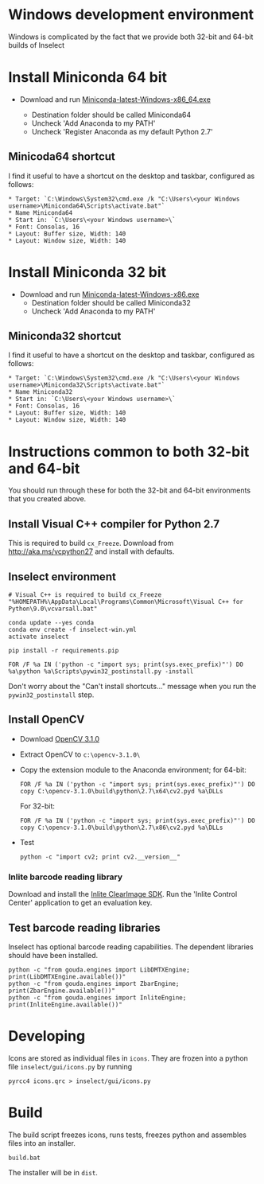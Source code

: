 # Windows development environment

Windows is complicated by the fact that we provide both 32-bit and 64-bit builds
of Inselect

# Install Miniconda 64 bit
* Download and run [Miniconda-latest-Windows-x86_64.exe](https://repo.continuum.io/miniconda/)

    * Destination folder should be called Miniconda64
    * Uncheck 'Add Anaconda to my PATH'
    * Uncheck 'Register Anaconda as my default Python 2.7'

## Minicoda64 shortcut

I find it useful to have a shortcut on the desktop and taskbar, configured as
follows:

    * Target: `C:\Windows\System32\cmd.exe /k "C:\Users\<your Windows username>\Miniconda64\Scripts\activate.bat"`
    * Name Miniconda64
    * Start in: `C:\Users\<your Windows username>\`
    * Font: Consolas, 16
    * Layout: Buffer size, Width: 140
    * Layout: Window size, Width: 140


# Install Miniconda 32 bit
* Download and run [Miniconda-latest-Windows-x86.exe](https://repo.continuum.io/miniconda/)
    * Destination folder should be called Miniconda32
    * Uncheck 'Add Anaconda to my PATH'

## Miniconda32 shortcut

I find it useful to have a shortcut on the desktop and taskbar, configured as
follows:

    * Target: `C:\Windows\System32\cmd.exe /k "C:\Users\<your Windows username>\Miniconda32\Scripts\activate.bat"`
    * Name Miniconda32
    * Start in: `C:\Users\<your Windows username>\`
    * Font: Consolas, 16
    * Layout: Buffer size, Width: 140
    * Layout: Window size, Width: 140

# Instructions common to both 32-bit and 64-bit

You should run through these for both the 32-bit and 64-bit environments that
you created above.

## Install Visual C++ compiler for Python 2.7

This is required to build `cx_Freeze`.
Download from http://aka.ms/vcpython27 and install with defaults.

## Inselect environment

```
# Visual C++ is required to build cx_Freeze
"%HOMEPATH%\AppData\Local\Programs\Common\Microsoft\Visual C++ for Python\9.0\vcvarsall.bat"

conda update --yes conda
conda env create -f inselect-win.yml
activate inselect

pip install -r requirements.pip

FOR /F %a IN ('python -c "import sys; print(sys.exec_prefix)"') DO %a\python %a\Scripts\pywin32_postinstall.py -install
```

Don't worry about the "Can't install shortcuts..." message when you run the
`pywin32_postinstall` step.

## Install OpenCV
* Download [OpenCV 3.1.0](http://opencv.org/)
* Extract OpenCV to `c:\opencv-3.1.0\`
* Copy the extension module to the Anaconda environment; for 64-bit:

    ```
    FOR /F %a IN ('python -c "import sys; print(sys.exec_prefix)"') DO copy C:\opencv-3.1.0\build\python\2.7\x64\cv2.pyd %a\DLLs
    ```

    For 32-bit:

    ```
    FOR /F %a IN ('python -c "import sys; print(sys.exec_prefix)"') DO copy C:\opencv-3.1.0\build\python\2.7\x86\cv2.pyd %a\DLLs
    ```


* Test

    ```
    python -c "import cv2; print cv2.__version__"
    ```

### Inlite barcode reading library
Download and install the [Inlite ClearImage SDK](http://www.inliteresearch.com/).
Run the 'Inlite Control Center' application to get an evaluation key.

## Test barcode reading libraries

Inselect has optional barcode reading capabilities. The dependent libraries
should have been installed.

```
python -c "from gouda.engines import LibDMTXEngine; print(LibDMTXEngine.available())"
python -c "from gouda.engines import ZbarEngine; print(ZbarEngine.available())"
python -c "from gouda.engines import InliteEngine; print(InliteEngine.available())"
```

# Developing

Icons are stored as individual files in `icons`. They are frozen into
a python file `inselect/gui/icons.py` by running

```
pyrcc4 icons.qrc > inselect/gui/icons.py
```

# Build

The build script freezes icons, runs tests, freezes python and assembles files
into an installer.

```
build.bat
```

The installer will be in `dist`.
